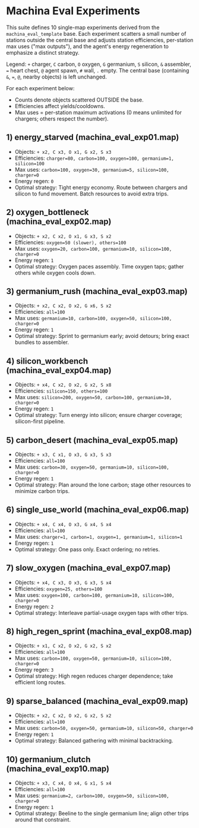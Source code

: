 # Machina Eval Experiments

This suite defines 10 single-map experiments derived from the `machina_eval_template` base. Each experiment scatters a small number of stations outside the central base and adjusts station efficiencies, per-station max uses ("max outputs"), and the agent's energy regeneration to emphasize a distinct strategy.

Legend: `+` charger, `C` carbon, `O` oxygen, `G` germanium, `S` silicon, `&` assembler, `=` heart chest, `@` agent spawn, `#` wall, `.` empty. The central base (containing `&`, `=`, `@`, nearby objects) is left unchanged.

For each experiment below:
- Counts denote objects scattered OUTSIDE the base.
- Efficiencies affect yields/cooldowns.
- Max uses = per-station maximum activations (0 means unlimited for chargers; others respect the number).

## 1) energy_starved (machina_eval_exp01.map)
- Objects: `+ x2, C x3, O x1, G x2, S x3`
- Efficiencies: `charger=80, carbon=100, oxygen=100, germanium=1, silicon=100`
- Max uses: `carbon=100, oxygen=30, germanium=5, silicon=100, charger=0`
- Energy regen: `0`
- Optimal strategy: Tight energy economy. Route between chargers and silicon to fund movement. Batch resources to avoid extra trips.

## 2) oxygen_bottleneck (machina_eval_exp02.map)
- Objects: `+ x2, C x2, O x1, G x3, S x2`
- Efficiencies: `oxygen=50 (slower), others=100`
- Max uses: `oxygen=20, carbon=100, germanium=10, silicon=100, charger=0`
- Energy regen: `1`
- Optimal strategy: Oxygen paces assembly. Time oxygen taps; gather others while oxygen cools down.

## 3) germanium_rush (machina_eval_exp03.map)
- Objects: `+ x2, C x2, O x2, G x6, S x2`
- Efficiencies: `all=100`
- Max uses: `germanium=10, carbon=100, oxygen=50, silicon=100, charger=0`
- Energy regen: `1`
- Optimal strategy: Sprint to germanium early; avoid detours; bring exact bundles to assembler.

## 4) silicon_workbench (machina_eval_exp04.map)
- Objects: `+ x4, C x2, O x2, G x2, S x8`
- Efficiencies: `silicon=150, others=100`
- Max uses: `silicon=200, oxygen=50, carbon=100, germanium=10, charger=0`
- Energy regen: `1`
- Optimal strategy: Turn energy into silicon; ensure charger coverage; silicon-first pipeline.

## 5) carbon_desert (machina_eval_exp05.map)
- Objects: `+ x3, C x1, O x3, G x3, S x3`
- Efficiencies: `all=100`
- Max uses: `carbon=30, oxygen=50, germanium=10, silicon=100, charger=0`
- Energy regen: `1`
- Optimal strategy: Plan around the lone carbon; stage other resources to minimize carbon trips.

## 6) single_use_world (machina_eval_exp06.map)
- Objects: `+ x4, C x4, O x3, G x4, S x4`
- Efficiencies: `all=100`
- Max uses: `charger=1, carbon=1, oxygen=1, germanium=1, silicon=1`
- Energy regen: `1`
- Optimal strategy: One pass only. Exact ordering; no retries.

## 7) slow_oxygen (machina_eval_exp07.map)
- Objects: `+ x4, C x3, O x3, G x3, S x4`
- Efficiencies: `oxygen=25, others=100`
- Max uses: `oxygen=100, carbon=100, germanium=10, silicon=100, charger=0`
- Energy regen: `2`
- Optimal strategy: Interleave partial-usage oxygen taps with other trips.

## 8) high_regen_sprint (machina_eval_exp08.map)
- Objects: `+ x1, C x2, O x2, G x2, S x2`
- Efficiencies: `all=100`
- Max uses: `carbon=100, oxygen=50, germanium=10, silicon=100, charger=0`
- Energy regen: `3`
- Optimal strategy: High regen reduces charger dependence; take efficient long routes.

## 9) sparse_balanced (machina_eval_exp09.map)
- Objects: `+ x2, C x2, O x2, G x2, S x2`
- Efficiencies: `all=100`
- Max uses: `carbon=50, oxygen=50, germanium=10, silicon=50, charger=0`
- Energy regen: `1`
- Optimal strategy: Balanced gathering with minimal backtracking.

## 10) germanium_clutch (machina_eval_exp10.map)
- Objects: `+ x3, C x4, O x4, G x1, S x4`
- Efficiencies: `all=100`
- Max uses: `germanium=2, carbon=100, oxygen=50, silicon=100, charger=0`
- Energy regen: `1`
- Optimal strategy: Beeline to the single germanium line; align other trips around that constraint.

